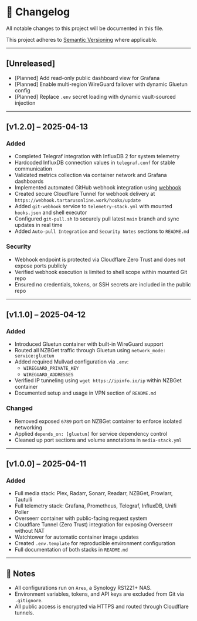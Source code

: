 # 📄 Changelog

All notable changes to this project will be documented in this file.

This project adheres to [Semantic Versioning](https://semver.org/spec/v2.0.0.html) where applicable.

---

## [Unreleased]
- [Planned] Add read-only public dashboard view for Grafana
- [Planned] Enable multi-region WireGuard failover with dynamic Gluetun config
- [Planned] Replace `.env` secret loading with dynamic vault-sourced injection

---

## [v1.2.0] – 2025-04-13
### Added
- Completed Telegraf integration with InfluxDB 2 for system telemetry
- Hardcoded InfluxDB connection values in `telegraf.conf` for stable communication
- Validated metrics collection via container network and Grafana dashboards
- Implemented automated GitHub webhook integration using [webhook](https://github.com/adnanh/webhook)
- Created secure Cloudflare Tunnel for webhook delivery at `https://webhook.tartarusonline.work/hooks/update`
- Added `git-webhook` service to `telemetry-stack.yml` with mounted `hooks.json` and shell executor
- Configured `git-pull.sh` to securely pull latest `main` branch and sync updates in real time
- Added `Auto-pull Integration` and `Security Notes` sections to `README.md`

### Security
- Webhook endpoint is protected via Cloudflare Zero Trust and does not expose ports publicly
- Verified webhook execution is limited to shell scope within mounted Git repo
- Ensured no credentials, tokens, or SSH secrets are included in the public repo

---

## [v1.1.0] – 2025-04-12
### Added
- Introduced Gluetun container with built-in WireGuard support
- Routed all NZBGet traffic through Gluetun using `network_mode: service:gluetun`
- Added required Mullvad configuration via `.env`:
  - `WIREGUARD_PRIVATE_KEY`
  - `WIREGUARD_ADDRESSES`
- Verified IP tunneling using `wget https://ipinfo.io/ip` within NZBGet container
- Documented setup and usage in VPN section of `README.md`

### Changed
- Removed exposed `6789` port on NZBGet container to enforce isolated networking
- Applied `depends_on: [gluetun]` for service dependency control
- Cleaned up port sections and volume annotations in `media-stack.yml`

---

## [v1.0.0] – 2025-04-11
### Added
- Full media stack: Plex, Radarr, Sonarr, Readarr, NZBGet, Prowlarr, Tautulli
- Full telemetry stack: Grafana, Prometheus, Telegraf, InfluxDB, Unifi Poller
- Overseerr container with public-facing request system
- Cloudflare Tunnel (Zero Trust) integration for exposing Overseerr without NAT
- Watchtower for automatic container image updates
- Created `.env.template` for reproducible environment configuration
- Full documentation of both stacks in `README.md`

---

## 📌 Notes
- All configurations run on `Ares`, a Synology RS1221+ NAS.
- Environment variables, tokens, and API keys are excluded from Git via `.gitignore`.
- All public access is encrypted via HTTPS and routed through Cloudflare tunnels.
